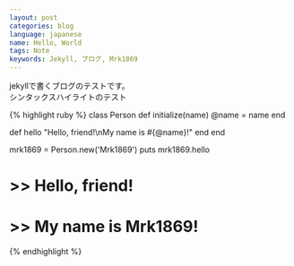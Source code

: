 ```yaml
---
layout: post
categories: blog
language: japanese
name: Hello, World
tags: Note
keywords: Jekyll, ブログ, Mrk1869
---
```


jekyllで書くブログのテストです。<br>
シンタックスハイライトのテスト

{% highlight ruby %}
class Person
  def initialize(name)
      @name = name
  end

  def hello
      "Hello, friend!\nMy name is #{@name}!"
  end
end

mrk1869 = Person.new('Mrk1869')
puts mrk1869.hello

# >> Hello, friend!
# >> My name is Mrk1869!
{% endhighlight %}
